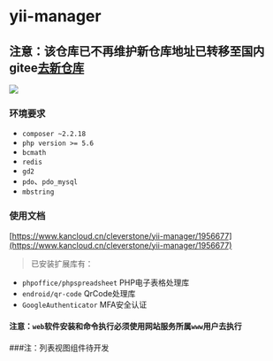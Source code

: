 yii-manager
========

## 注意：该仓库已不再维护新仓库地址已转移至国内gitee[去新仓库](https://gitee.com/clever_stone/yii-manager) 

![](https://img.kancloud.cn/e2/d4/e2d4f86f567435d1d31092b1647accd1_1695x884.png)

### 环境要求
+ `composer ~2.2.18`
+ `php version >= 5.6`
+ `bcmath`
+ `redis`
+ `gd2`
+ `pdo`、`pdo_mysql`
+ `mbstring`

### 使用文档
[https://www.kancloud.cn/cleverstone/yii-manager/1956677](https://www.kancloud.cn/cleverstone/yii-manager/1956677)

> 已安装扩展库有：
+ `phpoffice/phpspreadsheet` PHP电子表格处理库
+ `endroid/qr-code` QrCode处理库
+ `GoogleAuthenticator` MFA安全认证

#### 注意：`web`软件安装和命令执行必须使用网站服务所属`www`用户去执行

###注：列表视图组件待开发


